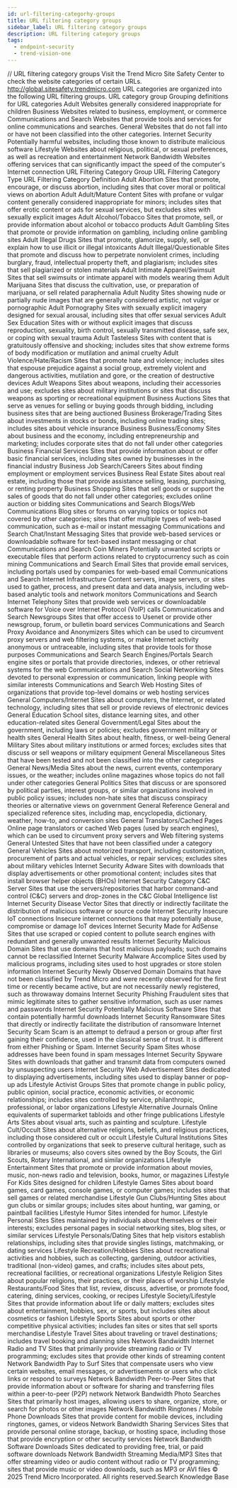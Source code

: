 ```yaml
---
id: url-filtering-categorhy-groups
title: URL filtering category groups
sidebar_label: URL filtering category groups
description: URL filtering category groups
tags:
  - endpoint-security
  - trend-vision-one
---
```


/*<![CDATA[*/ $('#title').html($('meta[name=map-description]').attr('content')); /*]]>*/ URL filtering category groups Visit the Trend Micro Site Safety Center to check the website categories of certain URLs. http://global.sitesafety.trendmicro.com URL categories are organized into the following URL filtering groups. URL category group Grouping definitions for URL categories Adult Websites generally considered inappropriate for children Business Websites related to business, employment, or commerce Communications and Search Websites that provide tools and services for online communications and searches. General Websites that do not fall into or have not been classified into the other categories. Internet Security Potentially harmful websites, including those known to distribute malicious software Lifestyle Websites about religious, political, or sexual preferences, as well as recreation and entertainment Network Bandwidth Websites offering services that can significantly impact the speed of the computer's Internet connection URL Filtering Category Group URL Filtering Category Type URL Filtering Category Definition Adult Abortion Sites that promote, encourage, or discuss abortion, including sites that cover moral or political views on abortion Adult Adult/Mature Content Sites with profane or vulgar content generally considered inappropriate for minors; includes sites that offer erotic content or ads for sexual services, but excludes sites with sexually explicit images Adult Alcohol/Tobacco Sites that promote, sell, or provide information about alcohol or tobacco products Adult Gambling Sites that promote or provide information on gambling, including online gambling sites Adult Illegal Drugs Sites that promote, glamorize, supply, sell, or explain how to use illicit or illegal intoxicants Adult Illegal/Questionable Sites that promote and discuss how to perpetrate nonviolent crimes, including burglary, fraud, intellectual property theft, and plagiarism; includes sites that sell plagiarized or stolen materials Adult Intimate Apparel/Swimsuit Sites that sell swimsuits or intimate apparel with models wearing them Adult Marijuana Sites that discuss the cultivation, use, or preparation of marijuana, or sell related paraphernalia Adult Nudity Sites showing nude or partially nude images that are generally considered artistic, not vulgar or pornographic Adult Pornography Sites with sexually explicit imagery designed for sexual arousal, including sites that offer sexual services Adult Sex Education Sites with or without explicit images that discuss reproduction, sexuality, birth control, sexually transmitted disease, safe sex, or coping with sexual trauma Adult Tasteless Sites with content that is gratuitously offensive and shocking; includes sites that show extreme forms of body modification or mutilation and animal cruelty Adult Violence/Hate/Racism Sites that promote hate and violence; includes sites that espouse prejudice against a social group, extremely violent and dangerous activities, mutilation and gore, or the creation of destructive devices Adult Weapons Sites about weapons, including their accessories and use; excludes sites about military institutions or sites that discuss weapons as sporting or recreational equipment Business Auctions Sites that serve as venues for selling or buying goods through bidding, including business sites that are being auctioned Business Brokerage/Trading Sites about investments in stocks or bonds, including online trading sites; includes sites about vehicle insurance Business Business/Economy Sites about business and the economy, including entrepreneurship and marketing; includes corporate sites that do not fall under other categories Business Financial Services Sites that provide information about or offer basic financial services, including sites owned by businesses in the financial industry Business Job Search/Careers Sites about finding employment or employment services Business Real Estate Sites about real estate, including those that provide assistance selling, leasing, purchasing, or renting property Business Shopping Sites that sell goods or support the sales of goods that do not fall under other categories; excludes online auction or bidding sites Communications and Search Blogs/Web Communications Blog sites or forums on varying topics or topics not covered by other categories; sites that offer multiple types of web-based communication, such as e-mail or instant messaging Communications and Search Chat/Instant Messaging Sites that provide web-based services or downloadable software for text-based instant messaging or chat Communications and Search Coin Miners Potentially unwanted scripts or executable files that perform actions related to cryptocurrency such as coin mining Communications and Search Email Sites that provide email services, including portals used by companies for web-based email Communications and Search Internet Infrastructure Content servers, image servers, or sites used to gather, process, and present data and data analysis, including web-based analytic tools and network monitors Communications and Search Internet Telephony Sites that provide web services or downloadable software for Voice over Internet Protocol (VoIP) calls Communications and Search Newsgroups Sites that offer access to Usenet or provide other newsgroup, forum, or bulletin board services Communications and Search Proxy Avoidance and Anonymizers Sites which can be used to circumvent proxy servers and web filtering systems, or make Internet activity anonymous or untraceable, including sites that provide tools for those purposes Communications and Search Search Engines/Portals Search engine sites or portals that provide directories, indexes, or other retrieval systems for the web Communications and Search Social Networking Sites devoted to personal expression or communication, linking people with similar interests Communications and Search Web Hosting Sites of organizations that provide top-level domains or web hosting services General Computers/Internet Sites about computers, the Internet, or related technology, including sites that sell or provide reviews of electronic devices General Education School sites, distance learning sites, and other education-related sites General Government/Legal Sites about the government, including laws or policies; excludes government military or health sites General Health Sites about health, fitness, or well-being General Military Sites about military institutions or armed forces; excludes sites that discuss or sell weapons or military equipment General Miscellaneous Sites that have been tested and not been classified into the other categories General News/Media Sites about the news, current events, contemporary issues, or the weather; includes online magazines whose topics do not fall under other categories General Politics Sites that discuss or are sponsored by political parties, interest groups, or similar organizations involved in public policy issues; includes non-hate sites that discuss conspiracy theories or alternative views on government General Reference General and specialized reference sites, including map, encyclopedia, dictionary, weather, how-to, and conversion sites General Translators/Cached Pages Online page translators or cached Web pages (used by search engines), which can be used to circumvent proxy servers and Web filtering systems General Untested Sites that have not been classified under a category General Vehicles Sites about motorized transport, including customization, procurement of parts and actual vehicles, or repair services; excludes sites about military vehicles Internet Security Adware Sites with downloads that display advertisements or other promotional content; includes sites that install browser helper objects (BHOs) Internet Security Category C&C Server Sites that use the servers/repositories that harbor command-and control (C&C) servers and drop-zones in the C&C Global Intelligence list Internet Security Disease Vector Sites that directly or indirectly facilitate the distribution of malicious software or source code Internet Security Insecure IoT connections Insecure internet connections that may potentially abuse, compromise or damage IoT devices Internet Security Made for AdSense Sites that use scraped or copied content to pollute search engines with redundant and generally unwanted results Internet Security Malicious Domain Sites that use domains that host malicious payloads; such domains cannot be reclassified Internet Security Malware Accomplice Sites used by malicious programs, including sites used to host upgrades or store stolen information Internet Security Newly Observed Domain Domains that have not been classified by Trend Micro and were recently observed for the first time or recently became active, but are not necessarily newly registered, such as throwaway domains Internet Security Phishing Fraudulent sites that mimic legitimate sites to gather sensitive information, such as user names and passwords Internet Security Potentially Malicious Software Sites that contain potentially harmful downloads Internet Security Ransomware Sites that directly or indirectly facilitate the distribution of ransomware Internet Security Scam Scam is an attempt to defraud a person or group after first gaining their confidence, used in the classical sense of trust. It is different from either Phishing or Spam. Internet Security Spam Sites whose addresses have been found in spam messages Internet Security Spyware Sites with downloads that gather and transmit data from computers owned by unsuspecting users Internet Security Web Advertisement Sites dedicated to displaying advertisements, including sites used to display banner or pop-up ads Lifestyle Activist Groups Sites that promote change in public policy, public opinion, social practice, economic activities, or economic relationships; includes sites controlled by service, philanthropic, professional, or labor organizations Lifestyle Alternative Journals Online equivalents of supermarket tabloids and other fringe publications Lifestyle Arts Sites about visual arts, such as painting and sculpture. Lifestyle Cult/Occult Sites about alternative religions, beliefs, and religious practices, including those considered cult or occult Lifestyle Cultural Institutions Sites controlled by organizations that seek to preserve cultural heritage, such as libraries or museums; also covers sites owned by the Boy Scouts, the Girl Scouts, Rotary International, and similar organizations Lifestyle Entertainment Sites that promote or provide information about movies, music, non-news radio and television, books, humor, or magazines Lifestyle For Kids Sites designed for children Lifestyle Games Sites about board games, card games, console games, or computer games; includes sites that sell games or related merchandise Lifestyle Gun Clubs/Hunting Sites about gun clubs or similar groups; includes sites about hunting, war gaming, or paintball facilities Lifestyle Humor Sites intended for humor. Lifestyle Personal Sites Sites maintained by individuals about themselves or their interests; excludes personal pages in social networking sites, blog sites, or similar services Lifestyle Personals/Dating Sites that help visitors establish relationships, including sites that provide singles listings, matchmaking, or dating services Lifestyle Recreation/Hobbies Sites about recreational activities and hobbies, such as collecting, gardening, outdoor activities, traditional (non-video) games, and crafts; includes sites about pets, recreational facilities, or recreational organizations Lifestyle Religion Sites about popular religions, their practices, or their places of worship Lifestyle Restaurants/Food Sites that list, review, discuss, advertise, or promote food, catering, dining services, cooking, or recipes Lifestyle Society/Lifestyle Sites that provide information about life or daily matters; excludes sites about entertainment, hobbies, sex, or sports, but includes sites about cosmetics or fashion Lifestyle Sports Sites about sports or other competitive physical activities; includes fan sites or sites that sell sports merchandise Lifestyle Travel Sites about traveling or travel destinations; includes travel booking and planning sites Network Bandwidth Internet Radio and TV Sites that primarily provide streaming radio or TV programming; excludes sites that provide other kinds of streaming content Network Bandwidth Pay to Surf Sites that compensate users who view certain websites, email messages, or advertisements or users who click links or respond to surveys Network Bandwidth Peer-to-Peer Sites that provide information about or software for sharing and transferring files within a peer-to-peer (P2P) network Network Bandwidth Photo Searches Sites that primarily host images, allowing users to share, organize, store, or search for photos or other images Network Bandwidth Ringtones / Mobile Phone Downloads Sites that provide content for mobile devices, including ringtones, games, or videos Network Bandwidth Sharing Services Sites that provide personal online storage, backup, or hosting space, including those that provide encryption or other security services Network Bandwidth Software Downloads Sites dedicated to providing free, trial, or paid software downloads Network Bandwidth Streaming Media/MP3 Sites that offer streaming video or audio content without radio or TV programming; sites that provide music or video downloads, such as MP3 or AVI files © 2025 Trend Micro Incorporated. All rights reserved.Search Knowledge Base
